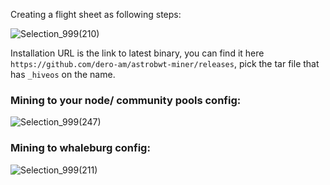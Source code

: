 Creating a flight sheet as following steps:

![Selection_999(210)](https://user-images.githubusercontent.com/121114307/208807860-9705ec8f-89ee-4ba5-9831-7b752007e209.png)

Installation URL is the link to latest binary, you can find it here `https://github.com/dero-am/astrobwt-miner/releases`, pick the tar file that has `_hiveos` on the name.

### Mining to your node/ community pools config: ###

![Selection_999(247)](https://user-images.githubusercontent.com/121114307/208807961-f6e68408-5924-4fcc-bcdd-626810107ecb.png)

### Mining to whaleburg config: ###

![Selection_999(211)](https://user-images.githubusercontent.com/121114307/208807881-378c73d8-f510-4a4b-abe2-39faf1cb3b8e.png)


